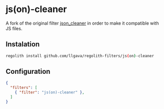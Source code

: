 # js(on)-cleaner
A fork of the original filter [json_cleaner](https://github.com/Bedrock-OSS/regolith-filters/tree/master/json_cleaner) in order to make it compatible with JS files.

## Instalation
```sh
regolith install github.com/llgava/regolith-filters/js(on)-cleaner
```

## Configuration

```json
{
  "filters": [
    { "filter": "js(on)-cleaner" },
  ]
}
